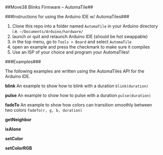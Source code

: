 ##Move38 Blinks Firmware – AutomaTile##

###Instructions for using the Arduino IDE w/ AutomaTiles###
1. Clone this repo into a folder named `AutomaTile` in your Arduino directory i.e. `~/Documents/Arduino/hardware/`
2. launch or quit and relaunch Arduino IDE (should be hot swappable)
3. in the top menu, go to `Tools > Board` and select `AutomaTile`
4. open an example and press the checkmark to make sure it compiles
5. Use an ISP of your choice and program your AutomaTiles!

###Examples###

The following examples are written using the AutomaTiles API for the Arduino IDE.

**blink**
An example to show how to blink with a duration `blink(duration)`

**pulse**
An example to show how to pulse with a duration `pulse(duration)`

**fadeTo**
An example to show how colors can transition smoothly between two colors `fadeTo(r, g, b, duration)`

**getNeighbor**

**isAlone**

**setColor**

**setColorRGB**
